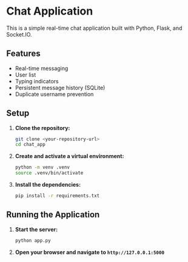 # Chat Application

This is a simple real-time chat application built with Python, Flask, and Socket.IO.

## Features

- Real-time messaging
- User list
- Typing indicators
- Persistent message history (SQLite)
- Duplicate username prevention

## Setup

1.  **Clone the repository:**

    ```bash
    git clone <your-repository-url>
    cd chat_app
    ```

2.  **Create and activate a virtual environment:**

    ```bash
    python -m venv .venv
    source .venv/bin/activate
    ```

3.  **Install the dependencies:**

    ```bash
    pip install -r requirements.txt
    ```

## Running the Application

1.  **Start the server:**

    ```bash
    python app.py
    ```

2.  **Open your browser and navigate to `http://127.0.0.1:5000`**